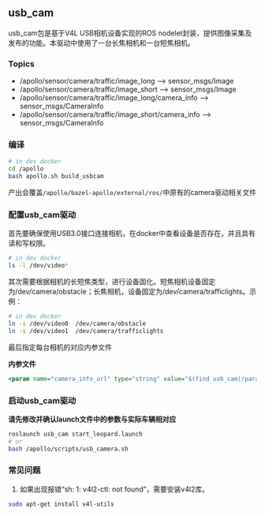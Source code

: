 
## usb_cam
usb_cam包是基于V4L USB相机设备实现的ROS nodelet封装，提供图像采集及发布的功能。本驱动中使用了一台长焦相机和一台短焦相机。

### Topics

* /apollo/sensor/camera/traffic/image_long --> sensor_msgs/Image
* /apollo/sensor/camera/traffic/image_short --> sensor_msgs/Image
* /apollo/sensor/camera/traffic/image_long/camera_info --> sensor_msgs/CameraInfo
* /apollo/sensor/camera/traffic/image_short/camera_info --> sensor_msgs/CameraInfo

### 编译

```bash
# in dev docker
cd /apollo
bash apollo.sh build_usbcam
```
产出会覆盖`/apollo/bazel-apollo/external/ros/`中原有的camera驱动相关文件

### 配置usb_cam驱动

首先要确保使用USB3.0接口连接相机，在docker中查看设备是否存在，并且具有读和写权限。

```bash
# in dev docker
ls -l /dev/video*
```

其次需要根据相机的长短焦类型，进行设备固化。短焦相机设备固定为/dev/camera/obstacle；长焦相机，设备固定为/dev/camera/trafficlights。示例：

```bash
# in dev docker
ln -s /dev/video0  /dev/camera/obstacle
ln -s /dev/video1  /dev/camera/trafficlights
```

最后指定每台相机的对应内参文件

**内参文件**
```xml
<param name="camera_info_url" type="string" value="$(find usb_cam)/params/onsemi_traffic_intrinsics.yaml"/>
```

### 启动usb_cam驱动
**请先修改并确认launch文件中的参数与实际车辆相对应**

```bash
roslaunch usb_cam start_leopard.launch
# or
bash /apollo/scripts/usb_camera.sh
```

### 常见问题
1. 如果出现报错“sh: 1: v4l2-ctl: not found”，需要安装v4l2库。

```bash
sudo apt-get install v4l-utils
```

